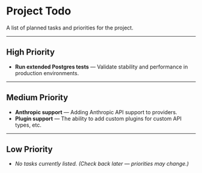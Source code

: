 # Project Todo

A list of planned tasks and priorities for the project.

---

## High Priority

* **Run extended Postgres tests** — Validate stability and performance in production environments.

---

## Medium Priority

* **Anthropic support** — Adding Anthropic API support to providers.
* **Plugin support** — The ability to add custom plugins for custom API types, etc.

---

## Low Priority

* *No tasks currently listed.*
  *(Check back later — priorities may change.)*
